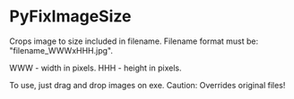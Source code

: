 # PyFixImageSize
Crops image to size included in filename.
Filename format must be: "filename_WWWxHHH.jpg".

WWW - width in pixels.
HHH - height in pixels.

To use, just drag and drop images on exe.
Caution: Overrides original files!
